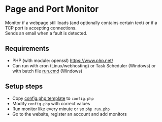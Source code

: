 # Page and Port Monitor

Monitor if a webpage still loads (and optionally contains certain text) or if a TCP port is accepting connections.  
Sends an email when a fault is detected.

## Requirements
- PHP (with module: openssl) https://www.php.net/
- Can run with cron (Linux/webhosting) or Task Scheduler (Windows) or with batch file [run.cmd](run.cmd) (Windows)

## Setup steps
- Copy [config.php.template](config.php.template) to ```config.php```
- Modify ```config.php``` with correct values
- Run monitor like every minute or so ```php run.php```
- Go to the website, register an account and add monitors
